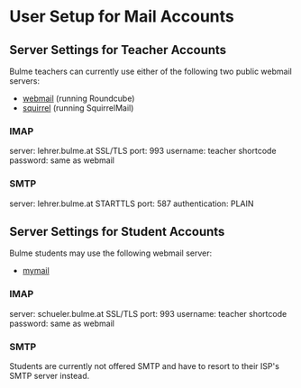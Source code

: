 # User Setup for Mail Accounts

## Server Settings for Teacher Accounts
Bulme teachers can currently use either of the following two public webmail
servers:

- [webmail](https://webmail.bulme.at) (running Roundcube)
- [squirrel](https://squirrel.bulme.at) (running SquirrelMail)

### IMAP
server: lehrer.bulme.at
SSL/TLS
port: 993
username: teacher shortcode
password: same as webmail

### SMTP
server: lehrer.bulme.at
STARTTLS
port: 587
authentication: PLAIN

## Server Settings for Student Accounts
Bulme students may use the following webmail server:

- [mymail](https://mymail.bulme.at)


### IMAP
server: schueler.bulme.at
SSL/TLS
port: 993
username: teacher shortcode
password: same as webmail

### SMTP
Students are currently not offered SMTP and have to resort to their ISP's
SMTP server instead.
